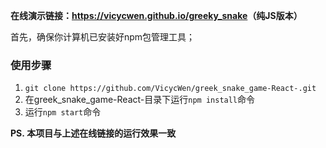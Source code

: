 <b>在线演示链接：<a href="https://vicycwen.github.io/greeky_snake">https://vicycwen.github.io/greeky_snake</a>（纯JS版本）</b>

首先，确保你计算机已安装好npm包管理工具；

<h3>使用步骤</h3>
<ol>
    <li><code>git clone https://github.com/VicycWen/greek_snake_game-React-.git</code></li>
	<li>在greek_snake_game-React-目录下运行<code>npm install</code>命令</li>
    <li>运行<code>npm start</code>命令</li>
</ol>

<b>PS. 本项目与上述在线链接的运行效果一致</b>

